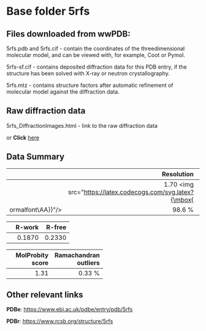 # Base folder 5rfs

## Files downloaded from wwPDB:

5rfs.pdb and 5rfs.cif - contain the coordinates of the threedimensional molecular model, and can be viewed with, for example, Coot or Pymol.

5rfs-sf.cif - contains deposited diffraction data for this PDB entry, if the structure has been solved with X-ray or neutron crystallography.

5rfs.mtz - contains structure factors after automatic refinement of molecular model against the diffraction data.

## Raw diffraction data

5rfs_DiffractionImages.html - link to the raw diffraction data 

or **Click** [here](https://zenodo.org/record/3731514) 

## Data Summary
|   | Resolution | Completeness| I/sigma |
|---|-------------:|----------------:|--------------:|
|   |1.70 <img src="https://latex.codecogs.com/svg.latex?{\mbox{
ormalfont\AA}}"/>|98.6  %|<img width=50/>5.300|

|   | **R-work**| **R-free**   
|---|-------------:|----------------:|           
||0.1870|0.2330|

|   |**MolProbity<br>score**| **Ramachandran<br>outliers** 
|---|-------------:|----------------:|
||1.31|0.33 %|

## Other relevant links 
**PDBe**:  https://www.ebi.ac.uk/pdbe/entry/pdb/5rfs
 
**PDBr**: https://www.rcsb.org/structure/5rfs 

